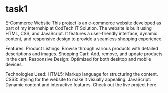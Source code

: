 # task1
E-Commerce Website This project is an e-commerce website developed as part of my internship at CodTech IT Solution. The website is built using HTML, CSS, and JavaScript. It features a user-friendly interface, dynamic content, and responsive design to provide a seamless shopping experience.

Features:
Product Listings: Browse through various products with detailed descriptions and images.
Shopping Cart: Add, remove, and update products in the cart.
Responsive Design: Optimized for both desktop and mobile devices.

Technologies Used:
HTML5: Markup language for structuring the content.
CSS3: Styling for the website to make it visually appealing.
JavaScript: Dynamic content and interactive features.
Check out the live project here.
